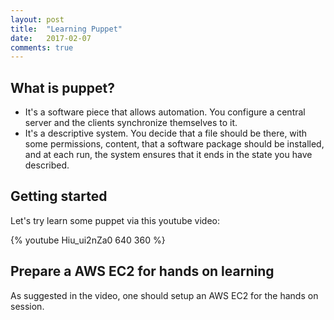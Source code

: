 ```yaml
---
layout: post
title:  "Learning Puppet"
date:   2017-02-07
comments: true
---
```


## What is puppet?

* It's a software piece that allows automation. You configure a central server
and the clients synchronize themselves to it.
* It's a descriptive system. You decide that a file should be there, with some 
permissions, content, that a software package should be installed, and at each run,
the system ensures that it ends in the state you have described.

## Getting started

Let's try learn some puppet via this youtube video:

{% youtube Hiu_ui2nZa0 640 360 %} 
<br>


## Prepare a AWS EC2 for hands on learning
As suggested in the video, one should setup an AWS EC2 for the hands on session.
